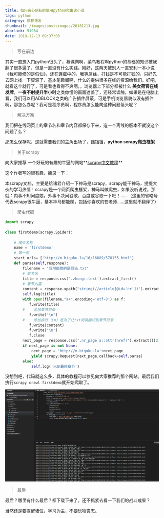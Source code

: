 ```yaml
---
title: 如何丧心病狂的使用python爬虫读小说
tags: python
categroy: 厚积薄发
thumbnail: /images/postsimages/20181213.jpg
abbrlink: 51984
date: 2018-12-13 09:37:03
---
```


> 写在前边

其实一直想入门python很久了，慕课网啊，菜鸟教程啊python的基础的知识被我翻了很多遍了，但是一直没有什么实践。刚好，这两天被别人一直安利一本小说《我可能修的是假仙》，还在连载中的，我等屌丝，打钱是不可能打钱的，只好先去网上找一下资源了，基本笔趣阁啊，什么的提供很多在线的资源给我们。好吧，就看这个就行了，可是看也看得不爽啊，，浏览器上下部分都被什么 **美女荷官在线发牌**，**一夜不射提升半小时**之类你懂的画面遮盖了，还经常误触，如果是在电脑上看，我们可以用ADBLOCK之类的广告插件屏蔽，可是手机浏览器貌似没有插件啊，那怎么办呢？我可是程序员啊，程序员怎么能向这种问题低头呢？

> 解决方案

我们把在线网页上的章节名和章节内容都保存下来，造一个离线的版本不就没这个问题了么？

那怎么保存呢，这就需要我们的主角出场了，铛铛铛，**python scrapy爬虫框架**

> 关于scrapy

向大家推荐 一个好玩的有趣的牛逼的网站**[scrapy中文教程](http://www.scrapyd.cn/doc)**

这个作者写的很有趣，摘录一下：

本scrapy文档，主要是给诸君介绍一下神马是scrapy，scrapy能干神马，提提大伙的学习热情！scrapy是一个网页爬虫框架，神马叫做爬虫，如果没听说过，那就：内事不知问度娘，外事不决问谷歌，百度或谷歌一下吧！……（这里的省略号代表scrapy很牛逼，基本神马都能爬，包括你喜欢的苍老师……这里就不翻译了）

> 爬虫代码

```python
import scrapy

class firstdemo(scrapy.Spider):

    # 爬虫名称
    name = 'firstdemo'
    # 第一页
    start_urls= ['http://m.biquku.la/16/16889/578155.html']
    def parse(self,response):
        filename = '我可能修的是假仙.txt'
        # 章节名
        title = response.css('.zhong::text').extract_first()
        # 章节内容
        content = response.xpath("string(//article[@id='nr'])").extract()[0].replace('\n','').replace('\xa0','')
        self.log(title)
        with open(filename,"a+",encoding='utf-8') as f:
           f.write(title)
        #    添加章节目录
           f.write('\n')
        #    添加换行（\n）是为了让txt阅读器识别章节目录
           f.write(content)
           f.write('\n')
           f.close
        next_page = response.css('.nr_page a::attr(href)').extract()[2]
        if next_page is not None:
            next_page = 'http://m.biquku.la'+next_page
            yield scrapy.Request(next_page,callback=self.parse)
        else:
            self.log('已到最终章节')
```

没想到吧，代码就这么多，具体的教程可以参见向大家推荐的那个网站。最后我们执行`scrapy crawl firstdemo`就开始爬取了。

![运行图](/images/postsimages/20181213100803.png)

> 最后

最后？哪里有什么最后？都下载下来了，还不抓紧去看一下我们的战斗成果？

当然还是要提醒诸位，学习为主，不要玩物丧志。